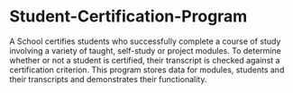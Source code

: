 # Student-Certification-Program
A School certifies students who successfully complete a course of study involving a variety
of taught, self-study or project modules. To determine whether or not a student is certified, 
their transcript is checked against a certification criterion. This program stores data for 
modules, students and their transcripts and demonstrates their functionality.
